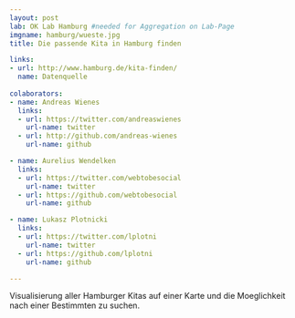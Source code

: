 ```yaml
---
layout: post
lab: OK Lab Hamburg #needed for Aggregation on Lab-Page
imgname: hamburg/wueste.jpg
title: Die passende Kita in Hamburg finden

links:
- url: http://www.hamburg.de/kita-finden/
  name: Datenquelle
  
colaborators:
- name: Andreas Wienes
  links:
  - url: https://twitter.com/andreaswienes
    url-name: twitter
  - url: http://github.com/andreas-wienes
    url-name: github

- name: Aurelius Wendelken
  links:
  - url: https://twitter.com/webtobesocial
    url-name: twitter
  - url: https://github.com/webtobesocial
    url-name: github

- name: Lukasz Plotnicki
  links:
  - url: https://twitter.com/lplotni
    url-name: twitter
  - url: https://github.com/lplotni
    url-name: github

---
```


Visualisierung aller Hamburger Kitas auf einer Karte und die Moeglichkeit nach einer Bestimmten zu suchen.


